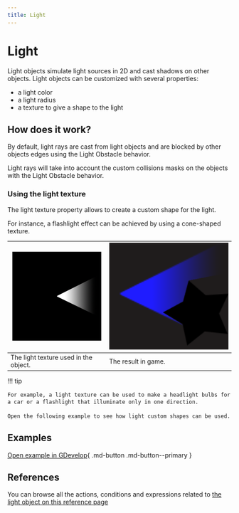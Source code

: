 ```yaml
---
title: Light
---
```

# Light

Light objects simulate light sources in 2D and cast shadows on other objects.
Light objects can be customized with several properties:

- a light color
- a light radius
- a texture to give a shape to the light

## How does it work?

By default, light rays are cast from light objects and are blocked by other objects edges using the Light Obstacle behavior.

Light rays will take into account the custom collisions masks on the objects with the Light Obstacle behavior.

### Using the light texture

The light texture property allows to create a custom shape for the light.


For instance, a flashlight effect can be achieved by using a cone-shaped texture.

| ![The light texture used in the object.](Cone_Light.png) | ![The result of a light texture in game](result_light_texture.png) |
|---|---|
| The light texture used in the object. | The result in game. |


!!! tip

    For example, a light texture can be used to make a headlight bulbs for a car or a flashlight that illuminate only in one direction.

    Open the following example to see how light custom shapes can be used.

    


## Examples

[Open example in GDevelop](https://editor.gdevelop.io/?project=example://lights){ .md-button .md-button--primary }

## References

You can browse all the actions, conditions and expressions related to [the light object on this reference page](/gdevelop5/all-features/lighting/reference/)